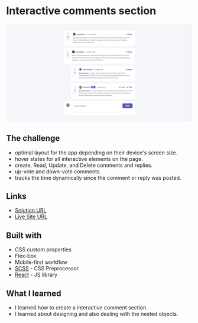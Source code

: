 # Interactive comments section

![](./src/Assets/images/screenshot.png)

## The challenge

- optimal layout for the app depending on their device's screen size.
- hover states for all interactive elements on the page.
- create, Read, Update, and Delete comments and replies.
- up-vote and down-vote comments.
- tracks the time dynamically since the comment or reply was posted.

## Links

- [Solution URL](https://github.com/arshWebDev/interactive-comments-section)
- [Live Site URL](https://interactive-comments-section-nine.vercel.app)

## Built with

- CSS custom properties
- Flex-box
- Mobile-first workflow
- [SCSS](https://sass-lang.com) - CSS Preprocessor
- [React](https://reactjs.org/) - JS library

## What I learned

- I learned how to create a interactive comment section.
- I learned about designing and also dealing with the nested objects.

